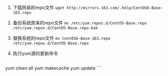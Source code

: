 1. 下载网易的repo文件
`wget http://mirrors.163.com/.help/CentOS6-Base-163.repo`

2. 备份系统原来的repo文件 
`mv /etc/yum.repos.d/CentOS-Base.repo /etc/yum.repos.d/CentOS-Base.repo.bak`

3. 替换系统的repo文件 
`mv CentOS6-Base-163.repo /etc/yum.repos.d/CentOS-Base.repo`

4. 执行yum源的更新命令
    ```bash
yum clean all
yum makecache
yum update
    ```

